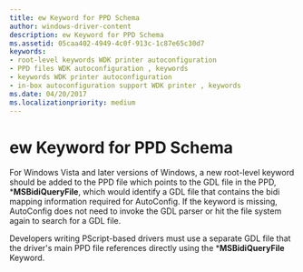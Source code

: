```yaml
---
title: ew Keyword for PPD Schema
author: windows-driver-content
description: ew Keyword for PPD Schema
ms.assetid: 05caa402-4949-4c0f-913c-1c87e65c30d7
keywords:
- root-level keywords WDK printer autoconfiguration
- PPD files WDK autoconfiguration , keywords
- keywords WDK printer autoconfiguration
- in-box autoconfiguration support WDK printer , keywords
ms.date: 04/20/2017
ms.localizationpriority: medium
---
```


# ew Keyword for PPD Schema


For Windows Vista and later versions of Windows, a new root-level keyword should be added to the PPD file which points to the GDL file in the PPD, \***MSBidiQueryFile**, which would identify a GDL file that contains the bidi mapping information required for AutoConfig. If the keyword is missing, AutoConfig does not need to invoke the GDL parser or hit the file system again to search for a GDL file.

Developers writing PScript-based drivers must use a separate GDL file that the driver's main PPD file references directly using the \***MSBidiQueryFile** Keyword.

 

 




